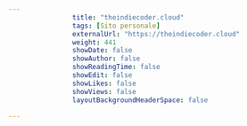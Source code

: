 ---
                title: "theindiecoder.cloud"
                tags: [Sito personale]
                externalUrl: "https://theindiecoder.cloud"
                weight: 441
                showDate: false
                showAuthor: false
                showReadingTime: false
                showEdit: false
                showLikes: false
                showViews: false
                layoutBackgroundHeaderSpace: false
                ---

